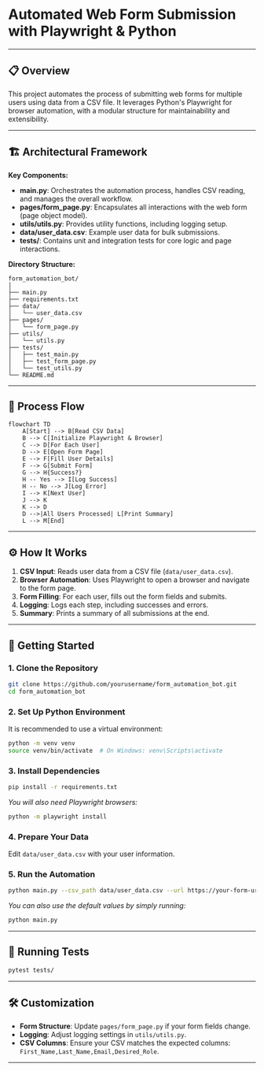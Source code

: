 # Automated Web Form Submission with Playwright & Python


---

## 📋 Overview

This project automates the process of submitting web forms for multiple users using data from a CSV file. It leverages Python's Playwright for browser automation, with a modular structure for maintainability and extensibility.

---

## 🏗️ Architectural Framework

**Key Components:**
- **main.py**: Orchestrates the automation process, handles CSV reading, and manages the overall workflow.
- **pages/form_page.py**: Encapsulates all interactions with the web form (page object model).
- **utils/utils.py**: Provides utility functions, including logging setup.
- **data/user_data.csv**: Example user data for bulk submissions.
- **tests/**: Contains unit and integration tests for core logic and page interactions.

**Directory Structure:**
```
form_automation_bot/
│
├── main.py
├── requirements.txt
├── data/
│   └── user_data.csv
├── pages/
│   └── form_page.py
├── utils/
│   └── utils.py
├── tests/
│   ├── test_main.py
│   ├── test_form_page.py
│   └── test_utils.py
└── README.md
```

---

## 🔄 Process Flow

```mermaid
flowchart TD
    A[Start] --> B[Read CSV Data]
    B --> C[Initialize Playwright & Browser]
    C --> D[For Each User]
    D --> E[Open Form Page]
    E --> F[Fill User Details]
    F --> G[Submit Form]
    G --> H{Success?}
    H -- Yes --> I[Log Success]
    H -- No --> J[Log Error]
    I --> K[Next User]
    J --> K
    K --> D
    D -->|All Users Processed| L[Print Summary]
    L --> M[End]
```

---

## ⚙️ How It Works

1. **CSV Input**: Reads user data from a CSV file (`data/user_data.csv`).
2. **Browser Automation**: Uses Playwright to open a browser and navigate to the form page.
3. **Form Filling**: For each user, fills out the form fields and submits.
4. **Logging**: Logs each step, including successes and errors.
5. **Summary**: Prints a summary of all submissions at the end.

---

## 🚀 Getting Started

### 1. **Clone the Repository**
```bash
git clone https://github.com/yourusername/form_automation_bot.git
cd form_automation_bot
```

### 2. **Set Up Python Environment**
It is recommended to use a virtual environment:
```bash
python -m venv venv
source venv/bin/activate  # On Windows: venv\Scripts\activate
```

### 3. **Install Dependencies**
```bash
pip install -r requirements.txt
```
*You will also need Playwright browsers:*
```bash
python -m playwright install
```

### 4. **Prepare Your Data**
Edit `data/user_data.csv` with your user information.

### 5. **Run the Automation**
```bash
python main.py --csv_path data/user_data.csv --url https://your-form-url.com/
```
*You can also use the default values by simply running:*
```bash
python main.py
```

---

## 🧪 Running Tests

```bash
pytest tests/
```

---

## 🛠️ Customization

- **Form Structure**: Update `pages/form_page.py` if your form fields change.
- **Logging**: Adjust logging settings in `utils/utils.py`.
- **CSV Columns**: Ensure your CSV matches the expected columns: `First_Name,Last_Name,Email,Desired_Role`.

---
